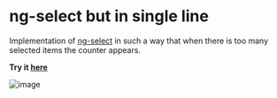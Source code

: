 # ng-select but in single line

Implementation of [ng-select](https://github.com/ng-select/ng-select) in such a way that when there is too many selected items the counter appears.

**Try it [here](https://cadaver123.github.io/ng-select-singleline/)**

![image](https://github.com/cadaver123/ng-select-singleline/assets/1839663/7c7412d9-391a-4e73-9597-1e1e6610e4eb)
